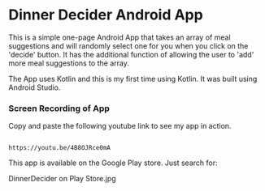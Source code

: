 # Dinner Decider Android App

This is a simple one-page Android App that takes an array of meal suggestions and will randomly select one for you when you click on the 'decide' button. It has the additional function of allowing the user to 'add' more meal suggestions to the array. 

The App uses Kotlin and this is my first time using Kotlin. It was built using Android Studio.


### Screen Recording of App

Copy and paste the following youtube link to see my app in action.

```

https://youtu.be/4B8OJRce0mA

```

This app is available on the Google Play store. Just search for:

DinnerDecider on Play Store.jpg
